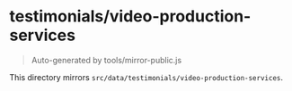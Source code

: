 # testimonials/video-production-services

> Auto-generated by tools/mirror-public.js

This directory mirrors `src/data/testimonials/video-production-services`.
